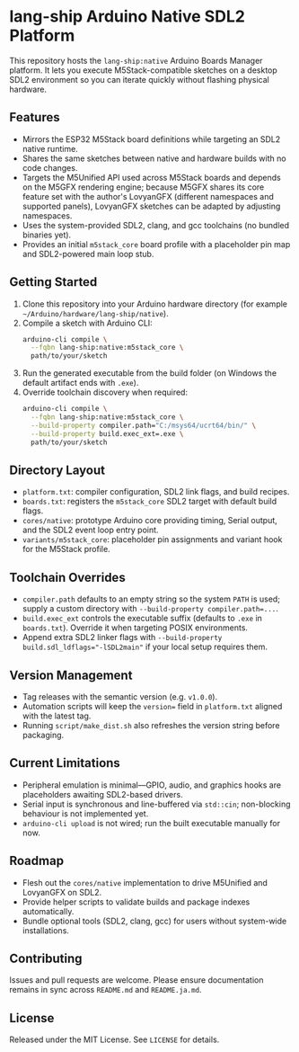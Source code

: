 # lang-ship Arduino Native SDL2 Platform

This repository hosts the `lang-ship:native` Arduino Boards Manager platform. It lets you execute M5Stack-compatible sketches on a desktop SDL2 environment so you can iterate quickly without flashing physical hardware.

## Features
- Mirrors the ESP32 M5Stack board definitions while targeting an SDL2 native runtime.
- Shares the same sketches between native and hardware builds with no code changes.
- Targets the M5Unified API used across M5Stack boards and depends on the M5GFX rendering engine; because M5GFX shares its core feature set with the author's LovyanGFX (different namespaces and supported panels), LovyanGFX sketches can be adapted by adjusting namespaces.
- Uses the system-provided SDL2, clang, and gcc toolchains (no bundled binaries yet).
- Provides an initial `m5stack_core` board profile with a placeholder pin map and SDL2-powered main loop stub.

## Getting Started
1. Clone this repository into your Arduino hardware directory (for example `~/Arduino/hardware/lang-ship/native`).
2. Compile a sketch with Arduino CLI:
   ```bash
   arduino-cli compile \
     --fqbn lang-ship:native:m5stack_core \
     path/to/your/sketch
   ```
3. Run the generated executable from the build folder (on Windows the default artifact ends with `.exe`).
4. Override toolchain discovery when required:
   ```bash
   arduino-cli compile \
     --fqbn lang-ship:native:m5stack_core \
     --build-property compiler.path="C:/msys64/ucrt64/bin/" \
     --build-property build.exec_ext=.exe \
     path/to/your/sketch
   ```

## Directory Layout
- `platform.txt`: compiler configuration, SDL2 link flags, and build recipes.
- `boards.txt`: registers the `m5stack_core` SDL2 target with default build flags.
- `cores/native`: prototype Arduino core providing timing, Serial output, and the SDL2 event loop entry point.
- `variants/m5stack_core`: placeholder pin assignments and variant hook for the M5Stack profile.

## Toolchain Overrides
- `compiler.path` defaults to an empty string so the system `PATH` is used; supply a custom directory with `--build-property compiler.path=...`.
- `build.exec_ext` controls the executable suffix (defaults to `.exe` in `boards.txt`). Override it when targeting POSIX environments.
- Append extra SDL2 linker flags with `--build-property build.sdl_ldflags="-lSDL2main"` if your local setup requires them.

## Version Management
- Tag releases with the semantic version (e.g. `v1.0.0`).
- Automation scripts will keep the `version=` field in `platform.txt` aligned with the latest tag.
- Running `script/make_dist.sh` also refreshes the version string before packaging.

## Current Limitations
- Peripheral emulation is minimal—GPIO, audio, and graphics hooks are placeholders awaiting SDL2-based drivers.
- Serial input is synchronous and line-buffered via `std::cin`; non-blocking behaviour is not implemented yet.
- `arduino-cli upload` is not wired; run the built executable manually for now.

## Roadmap
- Flesh out the `cores/native` implementation to drive M5Unified and LovyanGFX on SDL2.
- Provide helper scripts to validate builds and package indexes automatically.
- Bundle optional tools (SDL2, clang, gcc) for users without system-wide installations.

## Contributing
Issues and pull requests are welcome. Please ensure documentation remains in sync across `README.md` and `README.ja.md`.

## License
Released under the MIT License. See `LICENSE` for details.


